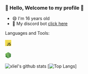 ### 👋 Hello, Welcome to my profile 👋

- 😄 I'm 16 years old
- 🤖 My discord bot [click here](https://top.gg/bot/599408580042424321) 

Languages and Tools:

<code><a target="_blank" rel="noopener noreferrer" href="https://raw.githubusercontent.com/github/explore/80688e429a7d4ef2fca1e82350fe8e3517d3494d/topics/javascript/javascript.png"><code><a target="_blank" rel="noopener noreferrer" href="https://raw.githubusercontent.com/github/explore/80688e429a7d4ef2fca1e82350fe8e3517d3494d/topics/html/html.png"><img height="20" src="https://raw.githubusercontent.com/github/explore/80688e429a7d4ef2fca1e82350fe8e3517d3494d/topics/javascript/javascript.png" style="max-width:100%;"></a>
</code>
<img height="20" src="https://raw.githubusercontent.com/github/explore/80688e429a7d4ef2fca1e82350fe8e3517d3494d/topics/nodejs/nodejs.png" style="max-width:100%;"></a></code></p></a></code>

![xliel's github stats](https://github-readme-stats.vercel.app/api?username=xliel&show_icons=true&theme=dark)
[![Top Langs](https://github-readme-stats.vercel.app/api/top-langs/?username=xliel&layout=compact)]
